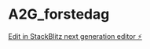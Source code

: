 # A2G_forstedag

[Edit in StackBlitz next generation editor ⚡️](https://stackblitz.com/~/github.com/lise-charlotte/A2G_forstedag)